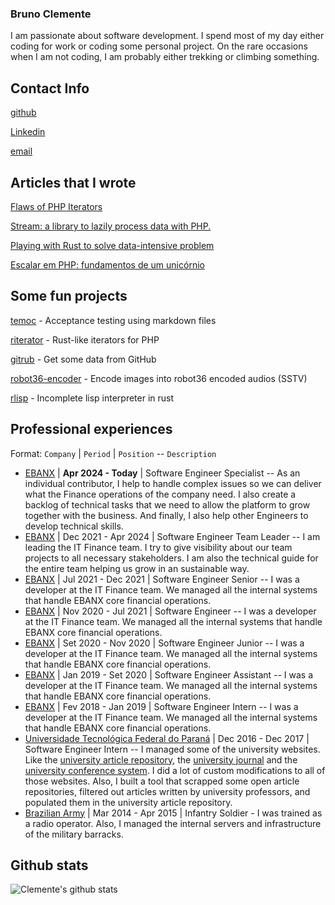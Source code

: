 ### Bruno Clemente

I am passionate about software development. I spend most of my day either coding for work or coding some personal project. On the rare occasions when I am not coding, I am probably either trekking or climbing something.

## Contact Info

[github](https://github.com/killertux)

[Linkedin](https://www.linkedin.com/in/bruno-clemente/)

[email](mailto:bruno.canguru@hotmail.com	)

## Articles that I wrote

[Flaws of PHP Iterators](https://dev.to/killertux/the-flaws-of-php-iterators-1afd)

[Stream: a library to lazily process data with PHP.](https://dev.to/killertux/stream-a-library-to-lazily-process-data-with-php-583h)

[Playing with Rust to solve data-intensive problem](https://dev.to/killertux/playing-with-rust-to-solve-data-intensive-problem-2f14)

[Escalar em PHP: fundamentos de um unicórnio](https://community.ebanx.com/escalar-php/)

## Some fun projects

[temoc](https://github.com/killertux/temoc) - Acceptance testing using markdown files

[riterator](https://github.com/killertux/riterator) - Rust-like iterators for PHP

[gitrub](https://github.com/killertux/gitrub) - Get some data from GitHub

[robot36-encoder](https://github.com/killertux/robot36-encoder) - Encode images into robot36 encoded audios (SSTV)

[rlisp](https://github.com/killertux/rlisp) - Incomplete lisp interpreter in rust

## Professional experiences

Format: `Company` | `Period` | `Position` -- `Description`

* [EBANX](https://business.ebanx.com/en/) | **Apr 2024 - Today** | Software Engineer Specialist -- As an individual contributor, I help to handle complex issues so we can deliver what the Finance operations of the company need. I also create a backlog of technical tasks that we need to allow the platform to grow together with the business. And finally, I also help other Engineers to develop technical skills.
* [EBANX](https://business.ebanx.com/en/) | Dec 2021 - Apr 2024 | Software Engineer Team Leader -- I am leading the IT Finance team. I try to give visibility about our team projects to all necessary stakeholders. I am also the technical guide for the entire team helping us grow in an sustainable way.
* [EBANX](https://business.ebanx.com/en/) | Jul 2021 - Dec 2021 | Software Engineer Senior -- I was a developer at the IT Finance team. We managed all the internal systems that handle EBANX core financial operations.
* [EBANX](https://business.ebanx.com/en/) | Nov 2020 - Jul 2021 | Software Engineer -- I was a developer at the IT Finance team. We managed all the internal systems that handle EBANX core financial operations.
* [EBANX](https://business.ebanx.com/en/) | Set 2020 - Nov 2020 | Software Engineer Junior -- I was a developer at the IT Finance team. We managed all the internal systems that handle EBANX core financial operations.
* [EBANX](https://business.ebanx.com/en/) | Jan 2019 - Set 2020 | Software Engineer Assistant -- I was a developer at the IT Finance team. We managed all the internal systems that handle EBANX core financial operations.
* [EBANX](https://business.ebanx.com/en/) | Fev 2018 - Jan 2019 | Software Engineer Intern -- I was a developer at the IT Finance team. We managed all the internal systems that handle EBANX core financial operations.
* [Universidade Tecnológica Federal do Paraná](http://www.utfpr.edu.br/) | Dec 2016 - Dec 2017 | Software Engineer Intern -- I managed some of the university websites. Like the [university article repository](http://repositorio.roca.utfpr.edu.br/jspui/), the [university journal](https://periodicos.utfpr.edu.br/index/about) and the [university conference system](https://eventos.utfpr.edu.br/sicite/sicite2020/about/aboutThisPublishingSystem). I did a lot of custom modifications to all of those websites. Also, I built a tool that scrapped some open article repositories, filtered out articles written by university professors, and populated them in the university article repository.
* [Brazilian Army](http://www.eb.mil.br/) | Mar 2014 - Apr 2015 | Infantry Soldier - I was trained as a radio operator. Also, I managed the internal servers and infrastructure of the military barracks.

## Github stats


![Clemente's github stats](https://github-readme-stats.vercel.app/api?username=killertux&count_private=true&show_icons=true&theme=chartreuse-dark)


